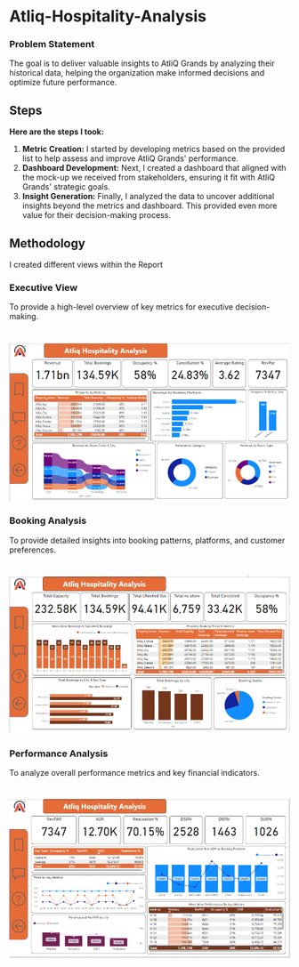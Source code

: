 # Atliq-Hospitality-Analysis
### Problem Statement
The goal is to deliver valuable insights to AtliQ Grands by analyzing their historical data, helping the organization make informed decisions and optimize future performance.
## Steps
**Here are the steps I took:**
1. **Metric Creation:** I started by developing metrics based on the provided list to help assess and improve AtliQ Grands' performance.
2. **Dashboard Development:** Next, I created a dashboard that aligned with the mock-up we received from stakeholders, ensuring it fit with AtliQ Grands' strategic goals.
3. **Insight Generation:** Finally, I analyzed the data to uncover additional insights beyond the metrics and dashboard. This provided even more value for their decision-making process.

## Methodology
I created different views within the Report

### Executive View
To provide a high-level overview of key metrics for executive decision-making.
#
![Logo](./Images/Executive%20view.png)

### Booking Analysis
To provide detailed insights into booking patterns, platforms, and customer preferences.
#
![Logo](./Images/Booking%20Analysis.png)

### Performance Analysis
To analyze overall performance metrics and key financial indicators.
#
![Logo](./Images/Performance%20Analysis.png)

